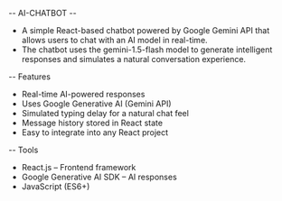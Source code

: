 -- AI-CHATBOT --
   - A simple React-based chatbot powered by Google Gemini API that allows users to chat with an AI model in real-time.
  - The chatbot uses the gemini-1.5-flash model to generate intelligent responses and simulates a natural conversation experience.

-- Features
  - Real-time AI-powered responses
  - Uses Google Generative AI (Gemini API)
  - Simulated typing delay for a natural chat feel
  - Message history stored in React state
  - Easy to integrate into any React project

 -- Tools
  - React.js – Frontend framework
  - Google Generative AI SDK – AI responses
  - JavaScript (ES6+)

